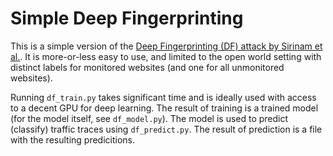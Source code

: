 # Simple Deep Fingerprinting
This is a simple version of the [Deep Fingerprinting (DF) attack by Sirinam et
al.](https://github.com/deep-fingerprinting/df). It is more-or-less easy to use,
and limited to the open world setting with distinct labels for monitored websites (and one
for all unmonitored websites).

Running `df_train.py` takes significant time and is ideally used with access to a decent
GPU for deep learning. The result of training is a trained model (for the model itself,
see `df_model.py`). The model is used to predict (classify) traffic traces using
`df_predict.py`. The result of prediction is a file with the resulting predicitions.
